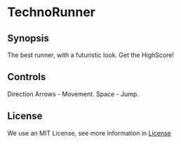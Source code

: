 # TechnoRunner

**Synopsis**
--------
The best runner, with a futuristic look. Get the HighScore!

**Controls**
--------
Direction Arrows - Movement.
Space - Jump.

## License
We use an MIT License, see more information in [License](https://github.com/dandraws21/TechnoRunner/blob/master/LICENSE)

